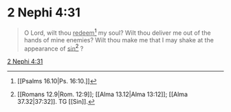# 2 Nephi 4:31

> O Lord, wilt thou <u>redeem</u>[^a] my soul? Wilt thou deliver me out of the hands of mine enemies? Wilt thou make me that I may shake at the appearance of <u>sin</u>[^b] ?

[2 Nephi 4:31](https://www.churchofjesuschrist.org/study/scriptures/bofm/2-ne/4?lang=eng&id=p31#p31)


[^a]: [[Psalms 16.10|Ps. 16:10.]]
[^b]: [[Romans 12.9|Rom. 12:9]]; [[Alma 13.12|Alma 13:12]]; [[Alma 37.32|37:32]]. TG [[Sin]].
